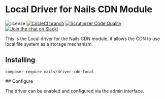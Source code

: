 # Local Driver for Nails CDN Module

![license](https://img.shields.io/badge/license-MIT-green.svg)
[![CircleCI branch](https://img.shields.io/circleci/project/github/nails/driver-cdn-local.svg)](https://circleci.com/gh/nails/driver-cdn-local)
[![Scrutinizer Code Quality](https://scrutinizer-ci.com/g/nails/driver-cdn-local/badges/quality-score.png)](https://scrutinizer-ci.com/g/nails/driver-cdn-local)
[![Join the chat on Slack!](https://now-examples-slackin-rayibnpwqe.now.sh/badge.svg)](https://nails-app.slack.com/shared_invite/MTg1NDcyNjI0ODcxLTE0OTUwMzA1NTYtYTZhZjc5YjExMQ)

This is the Local driver for the Nails CDN module, it allows the CDN to use local file system as a storage mechanism.


## Installing

    composer require nails/driver-cdn-local


## Configure

The driver can be enabled and configured via the admin interface.
